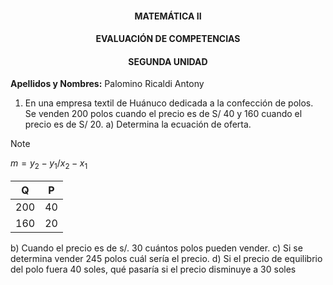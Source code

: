 #### <center>MATEMÁTICA II</center>

#### <center>EVALUACIÓN DE COMPETENCIAS</center>

#### <center>SEGUNDA UNIDAD</center>


**Apellidos y Nombres:** Palomino Ricaldi Antony

1. En una empresa textil de Huánuco dedicada a la confección de polos. Se venden 200 polos cuando el precio es de S/ 40 y 160 cuando el precio es de S/ 20.
a) Determina la ecuación de oferta.  

> [!NOTE]
> $m=y_2-y_1/x_2-x_1$

<div align="center">

| Q | P |
|---|---|
|200|40 |
|160|20 |

</div>

b) Cuando el precio es de s/. 30 cuántos polos pueden vender. 
c) Si se determina vender 245 polos cuál sería el precio. 
d) Si el precio de equilibrio del polo fuera 40 soles, qué pasaría si el precio disminuye 
a 30 soles